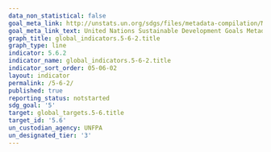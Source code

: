 ```yaml
---
data_non_statistical: false
goal_meta_link: http://unstats.un.org/sdgs/files/metadata-compilation/Metadata-Goal-5.pdf
goal_meta_link_text: United Nations Sustainable Development Goals Metadata (pdf 634kB)
graph_title: global_indicators.5-6-2.title
graph_type: line
indicator: 5.6.2
indicator_name: global_indicators.5-6-2.title
indicator_sort_order: 05-06-02
layout: indicator
permalink: /5-6-2/
published: true
reporting_status: notstarted
sdg_goal: '5'
target: global_targets.5-6.title
target_id: '5.6'
un_custodian_agency: UNFPA
un_designated_tier: '3'
---
```


